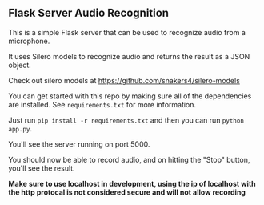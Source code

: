 ## Flask Server Audio Recognition

This is a simple Flask server that can be used to recognize audio from a microphone.

It uses Silero models to recognize audio and returns the result as a JSON object.

Check out silero models at https://github.com/snakers4/silero-models

You can get started with this repo by making sure all of the dependencies are installed.
See `requirements.txt` for more information.

Just run `pip install -r requirements.txt` and then you can run `python app.py`.

You'll see the server running on port 5000.

You should now be able to record audio, and on hitting the "Stop" button, you'll see the result.

**Make sure to use localhost in development, using the ip of localhost with the http protocal is not considered secure and will not allow recording**